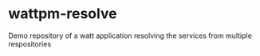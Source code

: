 # wattpm-resolve
Demo repository of a watt application resolving the services from multiple respositories

